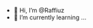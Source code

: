 - 👋 Hi, I’m @Raffiuz
- 🌱 I’m currently learning ...

<!---
Raffiuz/Raffiuz is a ✨ special ✨ repository because its `README.md` (this file) appears on your GitHub profile.
You can click the Preview link to take a look at your changes.
--->
